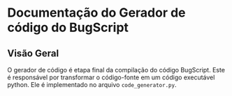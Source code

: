 # Documentação do Gerador de código do BugScript

## Visão Geral

O gerador de código é etapa final da compilação do código BugScript. Este é responsável por transformar o código-fonte em um código executável python. Ele é implementado no arquivo `code_generator.py`.